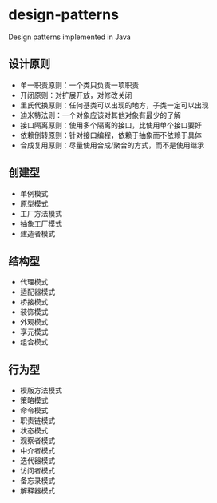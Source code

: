 # design-patterns
Design patterns implemented in Java

## 设计原则
- 单一职责原则：一个类只负责一项职责
- 开闭原则：对扩展开放，对修改关闭
- 里氏代换原则：任何基类可以出现的地方，子类一定可以出现
- 迪米特法则：一个对象应该对其他对象有最少的了解
- 接口隔离原则：使用多个隔离的接口，比使用单个接口要好
- 依赖倒转原则：针对接口编程，依赖于抽象而不依赖于具体
- 合成复用原则：尽量使用合成/聚合的方式，而不是使用继承

## 创建型
- 单例模式
- 原型模式
- 工厂方法模式
- 抽象工厂模式
- 建造者模式

## 结构型
- 代理模式
- 适配器模式
- 桥接模式
- 装饰模式
- 外观模式
- 享元模式
- 组合模式

## 行为型
- 模版方法模式
- 策略模式
- 命令模式
- 职责链模式
- 状态模式
- 观察者模式
- 中介者模式
- 迭代器模式
- 访问者模式
- 备忘录模式
- 解释器模式
